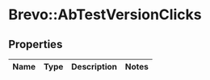 # Brevo::AbTestVersionClicks

## Properties
Name | Type | Description | Notes
------------ | ------------- | ------------- | -------------


